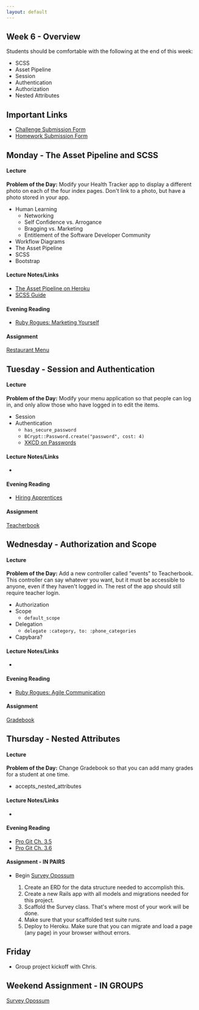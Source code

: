 ```yaml
---
layout: default
---
```


## Week 6 - Overview

Students should be comfortable with the following at the end of this week:

* SCSS
* Asset Pipeline
* Session
* Authentication
* Authorization
* Nested Attributes


## Important Links

* [Challenge Submission Form](http://goo.gl/forms/OzzXZL6iEF)
* [Homework Submission Form](http://goo.gl/forms/o9so3mi9Sd)


## Monday - The Asset Pipeline and SCSS

#### Lecture

**Problem of the Day:** Modify your Health Tracker app to display a different photo on each of the four index pages.  Don't link to a photo, but have a photo stored in your app.

* Human Learning
  * Networking
  * Self Confidence vs. Arrogance
  * Bragging vs. Marketing
  * Entitlement of the Software Developer Community
* Workflow Diagrams
* The Asset Pipeline
* SCSS
* Bootstrap

#### Lecture Notes/Links

* [The Asset Pipeline on Heroku](https://devcenter.heroku.com/articles/rails-4-asset-pipeline)
* [SCSS Guide](http://sass-lang.com/)

#### Evening Reading

* [Ruby Rogues: Marketing Yourself](http://devchat.tv/ruby-rogues/187-marketing-yourself-as-a-software-developer-with-john-sonmez)

#### Assignment

[Restaurant Menu](https://github.com/tiyd-rails-2015-05/restaurant_menu)


## Tuesday - Session and Authentication

#### Lecture

**Problem of the Day:** Modify your menu application so that people can log in, and only allow those who have logged in to edit the items.

* Session
* Authentication
  * `has_secure_password`
  * `BCrypt::Password.create("password", cost: 4)`
  * [XKCD on Passwords](https://xkcd.com/936/)

#### Lecture Notes/Links

*

#### Evening Reading

* [Hiring Apprentices](https://push.cx/2015/hiring-apprentices)

#### Assignment

[Teacherbook](https://github.com/tiyd-rails-2015-05/teacherbook)


## Wednesday - Authorization and Scope

#### Lecture

**Problem of the Day:** Add a new controller called "events" to Teacherbook.  This controller can say whatever you want, but it must be accessible to anyone, even if they haven't logged in.  The rest of the app should still require teacher login.

* Authorization
* Scope
  * `default_scope`
* Delegation
  * `delegate :category, to: :phone_categories`
* Capybara?


#### Lecture Notes/Links

*

#### Evening Reading

* [Ruby Rogues: Agile Communication](http://devchat.tv/ruby-rogues/049-rr-agile-communication-with-angela-harms)

#### Assignment

[Gradebook](https://github.com/tiyd-rails-2015-05/gradebook)


## Thursday - Nested Attributes

#### Lecture

**Problem of the Day:** Change Gradebook so that you can add many grades for a student at one time.

* accepts_nested_attributes

#### Lecture Notes/Links

*

#### Evening Reading

* [Pro Git Ch. 3.5](http://git-scm.com/book/en/v2/Git-Branching-Remote-Branches)
* [Pro Git Ch. 3.6](http://git-scm.com/book/en/v2/Git-Branching-Rebasing)

#### Assignment - IN PAIRS

* Begin [Survey Opossum](https://github.com/tiyd-rails-2015-05/survey_opossum)

  1. Create an ERD for the data structure needed to accomplish this.
  2. Create a new Rails app with all models and migrations needed for this project.
  3. Scaffold the Survey class.  That's where most of your work will be done.
  4. Make sure that your scaffolded test suite runs.
  5. Deploy to Heroku.  Make sure that you can migrate and load a page (any page) in your browser without errors.


## Friday

* Group project kickoff with Chris.

## Weekend Assignment - IN GROUPS

[Survey Opossum](https://github.com/tiyd-rails-2015-05/survey_opossum)
